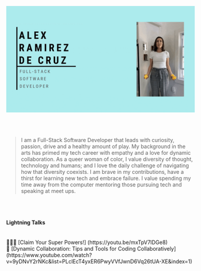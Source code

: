![banner](https://github.com/aramirezdecruz3148/aramirezdecruz3148/blob/master/banner.gif)

<br />
<br />

>I am a Full-Stack Software Developer that leads with curiosity, passion, drive and a healthy amount of play. My background in the arts has primed my tech career with empathy  and a love for dynamic collaboration. As a queer woman of color, I value diversity of thought, technology and humans; and I love the daily challenge of navigating how that diversity coexists. I am brave in my contributions, have a thirst for learning new tech and embrace failure. I value spending my time away from the computer mentoring those pursuing tech and speaking at meet ups.

<br />
<br />

#### Lightning Talks
<br />
  🦸🏽‍♀️ [Claim Your Super Powers!] (https://youtu.be/mxTpV7lDGe8)
<br />
  🤝 [Dynamic Collaboration: Tips and Tools for Coding Collaboratively] (https://www.youtube.com/watch?v=9yDNvY2rNKc&list=PLclEcT4yxER6PwyVVfJwnD6Vq26tUA-XE&index=1)
